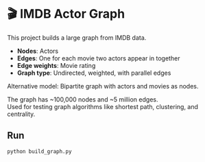 # 🎬 IMDB Actor Graph

This project builds a large graph from IMDB data.

- **Nodes**: Actors  
- **Edges**: One for each movie two actors appear in together  
- **Edge weights**: Movie rating  
- **Graph type**: Undirected, weighted, with parallel edges

Alternative model: Bipartite graph with actors and movies as nodes.

The graph has ~100,000 nodes and ~5 million edges.  
Used for testing graph algorithms like shortest path, clustering, and centrality.

## Run

```bash
python build_graph.py
